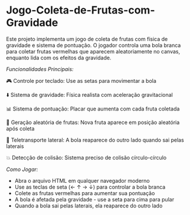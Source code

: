 # Jogo-Coleta-de-Frutas-com-Gravidade
Este projeto implementa um jogo de coleta de frutas com física de gravidade e sistema de pontuação. O jogador controla uma bola branca para coletar frutas vermelhas que aparecem aleatoriamente no canvas, enquanto lida com os efeitos da gravidade.

*Funcionalidades Principais:*

🎮 Controle por teclado: Use as setas para movimentar a bola

⬇️ Sistema de gravidade: Física realista com aceleração gravitacional

📊 Sistema de pontuação: Placar que aumenta com cada fruta coletada

🍎 Geração aleatória de frutas: Nova fruta aparece em posição aleatória após coleta

🔄 Teletransporte lateral: A bola reaparece do outro lado quando sai pelas laterais

💥 Detecção de colisão: Sistema preciso de colisão círculo-círculo

*Como Jogar:*
* Abra o arquivo HTML em qualquer navegador moderno
* Use as teclas de seta (← ↑ → ↓) para controlar a bola branca
* Colete as frutas vermelhas para aumentar sua pontuação
* A bola é afetada pela gravidade - use a seta para cima para pular
* Quando a bola sai pelas laterais, ela reaparece do outro lado

